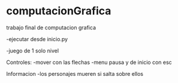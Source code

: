 # computacionGrafica

trabajo final de computacion grafica

-ejecutar desde inicio.py

-juego de 1 solo nivel

Controles:
-mover con las flechas
-menu pausa y de inicio con esc

Informacion
-los personajes mueren si salta sobre ellos


